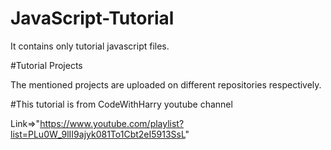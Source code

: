 # JavaScript-Tutorial

It contains only tutorial javascript files.

#Tutorial Projects

The mentioned projects are uploaded on different repositories respectively.

#This tutorial is from CodeWithHarry youtube channel

Link=>"https://www.youtube.com/playlist?list=PLu0W_9lII9ajyk081To1Cbt2eI5913SsL"

